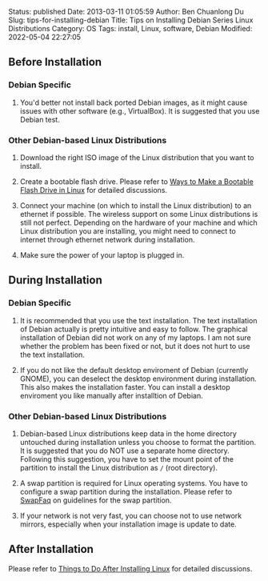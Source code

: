 Status: published
Date: 2013-03-11 01:05:59
Author: Ben Chuanlong Du
Slug: tips-for-installing-debian
Title: Tips on Installing Debian Series Linux Distributions
Category: OS
Tags: install, Linux, software, Debian
Modified: 2022-05-04 22:27:05


## Before Installation

### Debian Specific

1. You'd better not install back ported Debian images, 
    as it might cause issues with other software (e.g., VirtualBox).
    It is suggested that you use Debian test.

### Other Debian-based Linux Distributions

1. Download the right ISO image of the Linux distribution 
    that you want to install.

2. Create a bootable flash drive.
    Please refer to
    [Ways to Make a Bootable Flash Drive in Linux](https://www.legendu.net/en/blog/ways-to-make-a-bootable-flash-drive/)
    for detailed discussions.

3. Connect your machine (on which to install the Linux distribution) 
    to an ethernet if possible.
    The wireless support on some Linux distributions is still not perfect.
    Depending on the hardware of your machine
    and which Linux distribution you are installing,
    you might need to connect to internet through ethernet network during installation.

2. Make sure the power of your laptop is plugged in. 

## During Installation

### Debian Specific

1. It is recommended that you use the text installation. 
    The text installation of Debian actually is pretty intuitive and easy to follow.
    The graphical installation of Debian did not work on any of my laptops.
    I am not sure whether the problem has been fixed or not, 
    but it does not hurt to use the text installation. 

2. If you do not like the default desktop enviroment of Debian (currently GNOME),
    you can deselect the desktop environment during installation. 
    This also makes the installation faster.
    You can install a desktop enviroment you like manually after installtion of Debian. 

### Other Debian-based Linux Distributions

1. Debian-based Linux distributions keep data in the home directory untouched 
    during installation unless you choose to format the partition.
    It is suggested that you do NOT use a separate home directory. 
    Following this suggestion, 
    you have to set the mount point of the partition to install the Linux distribution 
    as `/` (root directory). 

2. A swap partition is required for Linux operating systems.
    You have to configure a swap partition during the installation.
    Please refer to
    [SwapFaq](https://help.ubuntu.com/community/SwapFaq)
    on guidelines for the swap partition.

3. If your network is not very fast, 
    you can choose not to use network mirrors,
    especially when your installation image is update to date. 

## After Installation

Please refer to
[Things to Do After Installing Linux](http://www.legendu.net/en/blog/things-to-do-after-installing-linux/)
for detailed discussions.
